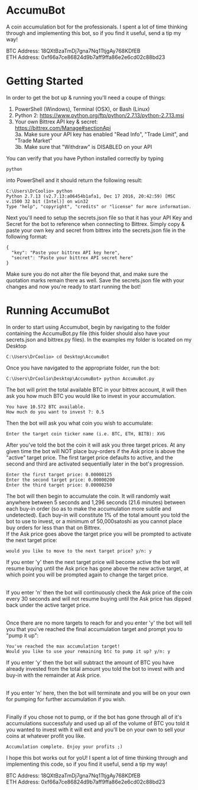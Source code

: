 # AccumuBot
A coin accumulation bot for the professionals. I spent a lot of time thinking through and implementing this bot, so if you find it useful, send a tip my way!

BTC Address: 18QXtBzaTmDj7gna7Nq1TtjgAy768KDfEB <br>
ETH Address: 0xf66a7ce86824d9b7aff9ffa86e2e6cd02c88bd23

# Getting Started

In order to get the bot up & running you'll need a coupe of things:

1. PowerShell (Windows), Terminal (OSX), or Bash (Linux) <br>
2. Python 2: https://www.python.org/ftp/python/2.7.13/python-2.7.13.msi
3. Your own Bittrex API key & secret: https://bittrex.com/Manage#sectionApi
<br>    3a. Make sure your API key has enabled "Read Info", "Trade Limit", and "Trade Market"
<br>    3b. Make sure that "Withdraw" is DISABLED on your API

You can verify that you have Python installed correctly by typing 
```
python 
```
into PowerShell and it should return the following result:

```
C:\Users\DrCoolio> python
Python 2.7.13 (v2.7.13:a06454b1afa1, Dec 17 2016, 20:42:59) [MSC v.1500 32 bit (Intel)] on win32
Type "help", "copyright", "credits" or "license" for more information.
```

Next you'll need to setup the secrets.json file so that it has your API Key and Secret for the bot to reference when connecting to Bittrex. Simply copy & paste your own key and secret from bittrex into the secrets.json file in the following format:

```
{
  "key": "Paste your bittrex API key here",
  "secret": "Paste your bittrex API secret here"
}
```

Make sure you do not alter the file beyond that, and make sure the quotation marks remain there as well. Save the secrets.json file with your changes and now you're ready to start running the bot!

# Running AccumuBot

In order to start using Accumubot, begin by navigating to the folder containing the AccumuBot.py file (this folder should also have your secrets.json and bittrex.py files). In the examples my folder is located on my Desktop

```
C:\Users\DrCoolio> cd Desktop\AccumuBot
```
Once you have navigated to the appropriate folder, run the bot:
```
C:\Users\DrCoolio\Desktop\AccumuBot> python AccumuBot.py
```
The bot will print the total available BTC in your bittrex account, it will then ask you how much BTC you would like to invest in your accumulation. 
```
You have 10.572 BTC available.
How much do you want to invest ?: 0.5
```
Then the bot will ask you what coin you wish to accumulate:
```
Enter the target coin ticker name (i.e. BTC, ETH, BITB): XVG
```
After you've told the bot the coin it will ask you three target prices. At any given time the bot will NOT place buy-orders if the Ask price is above the "active" target price. The first target price defaults to active, and the second and third are activated sequentially later in the bot's progression.
```
Enter the first target price: 0.00000125
Enter the second target price: 0.00000200
Enter the third target price: 0.00000250
```
The bot will then begin to accumulate the coin. It will randomly wait anywhere between 5 seconds and 1,296 seconds (21.6 minutes) between each buy-in order (so as to make the accumulation more subtle and undetected). Each buy-in will constitute 1% of the total amount you told the bot to use to invest, or a minimum of 50,000satoshi as you cannot place buy orders for less than that on Bittrex.
<br>If the Ask price goes above the target price you will be prompted to activate the next target price:
```
would you like to move to the next target price? y/n: y
```
If you enter 'y' then the next target price will become active the bot will resume buying until the Ask price has gone above the new active target, at which point you will be prompted again to change the target price. 

<br>If you enter 'n' then the bot will continuously check the Ask price of the coin every 30 seconds and will not resume buying until the Ask price has dipped back under the active target price.

<br>Once there are no more targets to reach for and you enter 'y' the bot will tell you that you've reached the final accumulation target and prompt you to "pump it up":
```
You've reached the max accumulation target!
Would you like to use your remaining btc to pump it up? y/n: y
```
If you enter 'y' then the bot will subtract the amount of BTC you have already invested from the total amount you told the bot to invest with and buy-in with the remainder at Ask price.

<br>If you enter 'n' here, then the bot will terminate and you will be on your own for pumping for further accumulation if you wish. 

<br>Finally if you chose not to pump, or if the bot has gone through all of it's accumulations successfuly and used up all of the volume of BTC you told it you wanted to invest with it will exit and you'll be on your own to sell your coins at whatever profit you like.

```
Accumulation complete. Enjoy your profits ;)
```

I hope this bot works out for yoU! I spent a lot of time thinking through and implementing this code, so if you find it useful, send a tip my way!

BTC Address: 18QXtBzaTmDj7gna7Nq1TtjgAy768KDfEB <br>
ETH Address: 0xf66a7ce86824d9b7aff9ffa86e2e6cd02c88bd23
